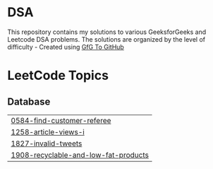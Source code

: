 # DSA
This repository contains my solutions to various GeeksforGeeks and Leetcode DSA problems. The solutions are organized by the level of difficulty - Created using [GfG To GitHub](https://github.com/AtharvaNanavate/GfG-To-GitHub)

<!---LeetCode Topics Start-->
# LeetCode Topics
## Database
|  |
| ------- |
| [0584-find-customer-referee](https://github.com/muskan1301/DSA/tree/master/0584-find-customer-referee) |
| [1258-article-views-i](https://github.com/muskan1301/DSA/tree/master/1258-article-views-i) |
| [1827-invalid-tweets](https://github.com/muskan1301/DSA/tree/master/1827-invalid-tweets) |
| [1908-recyclable-and-low-fat-products](https://github.com/muskan1301/DSA/tree/master/1908-recyclable-and-low-fat-products) |
<!---LeetCode Topics End-->